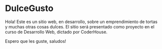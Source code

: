 # DulceGusto

Hola! Este es un sitio web, en desarrollo, sobre un emprendimiento de tortas y muchas otras cosas dulces.
El sitio será presentado como proyecto en el curso de Desarrollo Web, dictado por CoderHouse. 

Espero que les guste, saludos!
